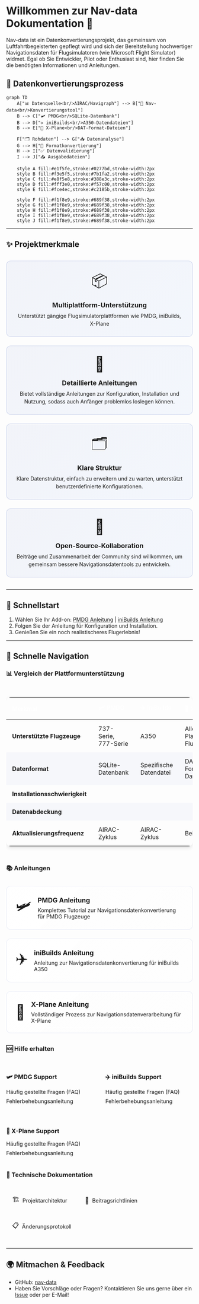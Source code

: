 # Willkommen zur Nav-data Dokumentation 🚀

Nav-data ist ein Datenkonvertierungsprojekt, das gemeinsam von Luftfahrtbegeisterten gepflegt wird und sich der Bereitstellung hochwertiger Navigationsdaten für Flugsimulatoren (wie Microsoft Flight Simulator) widmet. Egal ob Sie Entwickler, Pilot oder Enthusiast sind, hier finden Sie die benötigten Informationen und Anleitungen.

## 🔄 Datenkonvertierungsprozess

```mermaid
graph TD
    A["📊 Datenquelle<br/>AIRAC/Navigraph"] --> B["🔄 Nav-data<br/>Konvertierungstool"]
    B --> C["🛩️ PMDG<br/>SQLite-Datenbank"]
    B --> D["✈️ iniBuilds<br/>A350-Datendateien"]
    B --> E["🛫 X-Plane<br/>DAT-Format-Dateien"]
    
    F["🗂️ Rohdaten"] --> G["📥 Datenanalyse"]
    G --> H["🔧 Formatkonvertierung"]
    H --> I["✅ Datenvalidierung"]
    I --> J["📤 Ausgabedateien"]
    
    style A fill:#e1f5fe,stroke:#0277bd,stroke-width:2px
    style B fill:#f3e5f5,stroke:#7b1fa2,stroke-width:2px
    style C fill:#e8f5e8,stroke:#388e3c,stroke-width:2px
    style D fill:#fff3e0,stroke:#f57c00,stroke-width:2px
    style E fill:#fce4ec,stroke:#c2185b,stroke-width:2px
    
    style F fill:#f1f8e9,stroke:#689f38,stroke-width:2px
    style G fill:#f1f8e9,stroke:#689f38,stroke-width:2px
    style H fill:#f1f8e9,stroke:#689f38,stroke-width:2px
    style I fill:#f1f8e9,stroke:#689f38,stroke-width:2px
    style J fill:#f1f8e9,stroke:#689f38,stroke-width:2px
```

---

## ✨ Projektmerkmale

<div class="feature-grid">
  <div class="feature-card">
    <div class="feature-icon">📦</div>
    <h3>Multiplattform-Unterstützung</h3>
    <p>Unterstützt gängige Flugsimulatorplattformen wie PMDG, iniBuilds, X-Plane</p>
  </div>
  
  <div class="feature-card">
    <div class="feature-icon">🛫</div>
    <h3>Detaillierte Anleitungen</h3>
    <p>Bietet vollständige Anleitungen zur Konfiguration, Installation und Nutzung, sodass auch Anfänger problemlos loslegen können.</p>
  </div>
  
  <div class="feature-card">
    <div class="feature-icon">🗂️</div>
    <h3>Klare Struktur</h3>
    <p>Klare Datenstruktur, einfach zu erweitern und zu warten, unterstützt benutzerdefinierte Konfigurationen.</p>
  </div>
  
  <div class="feature-card">
    <div class="feature-icon">🤝</div>
    <h3>Open-Source-Kollaboration</h3>
    <p>Beiträge und Zusammenarbeit der Community sind willkommen, um gemeinsam bessere Navigationsdatentools zu entwickeln.</p>
  </div>
</div>

<style>
.feature-grid {
  display: grid;
  grid-template-columns: repeat(auto-fit, minmax(250px, 1fr));
  gap: 1.5rem;
  margin: 2rem 0;
}

.feature-card {
  background: linear-gradient(135deg, rgba(30, 64, 175, 0.05), rgba(59, 130, 246, 0.05));
  border: 1px solid rgba(30, 64, 175, 0.2);
  border-radius: 12px;
  padding: 1.5rem;
  text-align: center;
  transition: all 0.3s ease;
}

.feature-card:hover {
  transform: translateY(-5px);
  box-shadow: 0 10px 25px rgba(30, 64, 175, 0.15);
  border-color: rgba(30, 64, 175, 0.3);
}

.feature-icon {
  font-size: 2.5rem;
  margin-bottom: 1rem;
  display: block;
}

.feature-card h3 {
  color: var(--vp-c-brand-1);
  margin: 0.5rem 0;
  font-size: 1.1rem;
}

.feature-card p {
  color: var(--vp-c-text-2);
  margin: 0;
  line-height: 1.5;
}
</style>

---

## 🚀 Schnellstart
1. Wählen Sie Ihr Add-on: [PMDG Anleitung](/PMDG/guide/index) | [iniBuilds Anleitung](/iniBuilds/guide/index)
2. Folgen Sie der Anleitung für Konfiguration und Installation.
3. Genießen Sie ein noch realistischeres Flugerlebnis!

---

## 🧭 Schnelle Navigation

### 📊 Vergleich der Plattformunterstützung

<div class="comparison-table">
  <table>
    <thead>
      <tr>
        <th>Merkmal</th>
        <th>🛩️ PMDG</th>
        <th>✈️ iniBuilds</th>
        <th>🛫 X-Plane</th>
      </tr>
    </thead>
    <tbody>
      <tr>
        <td><strong>Unterstützte Flugzeuge</strong></td>
        <td>737-Serie, 777-Serie</td>
        <td>A350</td>
        <td>Alle X-Plane Flugzeuge</td>
      </tr>
      <tr>
        <td><strong>Datenformat</strong></td>
        <td>SQLite-Datenbank</td>
        <td>Spezifische Datendatei</td>
        <td>DAT-Format-Dateien</td>
      </tr>
      <tr>
        <td><strong>Installationsschwierigkeit</strong></td>
        <td><StatusBadge type="warning" text="Mittel" icon="⚠️" /></td>
        <td><StatusBadge type="success" text="Einfach" icon="✅" /></td>
        <td><StatusBadge type="error" text="Komplex" icon="🔴" /></td>
      </tr>
      <tr>
        <td><strong>Datenabdeckung</strong></td>
        <td><StatusBadge type="success" text="Vollständig" icon="✅" /></td>
        <td><StatusBadge type="success" text="Vollständig" icon="✅" /></td>
        <td><StatusBadge type="warning" text="Teilweise" icon="⚠️" /></td>
      </tr>
      <tr>
        <td><strong>Aktualisierungsfrequenz</strong></td>
        <td>AIRAC-Zyklus</td>
        <td>AIRAC-Zyklus</td>
        <td>Bei Bedarf</td>
      </tr>
    </tbody>
  </table>
</div>

### 📚 Anleitungen
<div class="guide-links">
  <a href="/PMDG/guide/index" class="guide-link pmdg">
    <div class="guide-icon">🛩️</div>
    <div class="guide-content">
      <h3>PMDG Anleitung</h3>
      <p>Komplettes Tutorial zur Navigationsdatenkonvertierung für PMDG Flugzeuge</p>
    </div>
  </a>
  
  <a href="/iniBuilds/guide/index" class="guide-link inibuilds">
    <div class="guide-icon">✈️</div>
    <div class="guide-content">
      <h3>iniBuilds Anleitung</h3>
      <p>Anleitung zur Navigationsdatenkonvertierung für iniBuilds A350</p>
    </div>
  </a>
  
  <a href="/X-Plane/guide/index" class="guide-link xplane">
    <div class="guide-icon">🛫</div>
    <div class="guide-content">
      <h3>X-Plane Anleitung</h3>
      <p>Vollständiger Prozess zur Navigationsdatenverarbeitung für X-Plane</p>
    </div>
  </a>
</div>

### 🆘 Hilfe erhalten
<div class="help-section">
  <div class="help-category">
    <h4>🛩️ PMDG Support</h4>
    <ul>
      <li><a href="/PMDG/faq">Häufig gestellte Fragen (FAQ)</a></li>
      <li><a href="/PMDG/troubleshooting">Fehlerbehebungsanleitung</a></li>
    </ul>
  </div>
  
  <div class="help-category">
    <h4>✈️ iniBuilds Support</h4>
    <ul>
      <li><a href="/iniBuilds/faq">Häufig gestellte Fragen (FAQ)</a></li>
      <li><a href="/iniBuilds/troubleshooting">Fehlerbehebungsanleitung</a></li>
    </ul>
  </div>
  
  <div class="help-category">
    <h4>🛫 X-Plane Support</h4>
    <ul>
      <li><a href="/X-Plane/faq">Häufig gestellte Fragen (FAQ)</a></li>
      <li><a href="/X-Plane/troubleshooting">Fehlerbehebungsanleitung</a></li>
    </ul>
  </div>
</div>

### 🔧 Technische Dokumentation
<div class="tech-links">
  <a href="/iniBuilds/architecture" class="tech-link">
    <span class="tech-icon">🏗️</span>
    <span>Projektarchitektur</span>
  </a>
  <a href="/iniBuilds/contributing" class="tech-link">
    <span class="tech-icon">🤝</span>
    <span>Beitragsrichtlinien</span>
  </a>
  <a href="/iniBuilds/changelog" class="tech-link">
    <span class="tech-icon">📋</span>
    <span>Änderungsprotokoll</span>
  </a>
</div>

<style>
.comparison-table {
  margin: 2rem 0;
  overflow-x: auto;
}

.comparison-table table {
  width: 100%;
  border-collapse: collapse;
  border-radius: 12px;
  overflow: hidden;
  box-shadow: 0 4px 12px rgba(0, 0, 0, 0.1);
}

.comparison-table th {
  background: linear-gradient(135deg, var(--vp-c-brand-1), var(--aviation-sky));
  color: white;
  padding: 1rem;
  text-align: left;
  font-weight: 600;
}

.comparison-table td {
  padding: 0.875rem 1rem;
  border-bottom: 1px solid var(--vp-c-divider-light);
}

.comparison-table tr:nth-child(even) {
  background: rgba(30, 64, 175, 0.03);
}

.difficulty {
  padding: 0.25rem 0.5rem;
  border-radius: 16px;
  font-size: 0.75rem;
  font-weight: 600;
}

.difficulty.easy {
  background: #dcfce7;
  color: #166534;
}

.difficulty.medium {
  background: #fef3c7;
  color: #92400e;
}

.difficulty.hard {
  background: #fee2e2;
  color: #991b1b;
}

.status {
  padding: 0.25rem 0.5rem;
  border-radius: 16px;
  font-size: 0.75rem;
  font-weight: 600;
}

.status.complete {
  background: #dcfce7;
  color: #166534;
}

.status.partial {
  background: #fef3c7;
  color: #92400e;
}

.guide-links {
  display: grid;
  grid-template-columns: repeat(auto-fit, minmax(280px, 1fr));
  gap: 1.5rem;
  margin: 2rem 0;
}

.guide-link {
  display: flex;
  align-items: center;
  padding: 1.5rem;
  background: linear-gradient(135deg, rgba(255, 255, 255, 0.8), rgba(255, 255, 255, 0.4));
  border: 1px solid rgba(30, 64, 175, 0.1);
  border-radius: 12px;
  text-decoration: none;
  transition: all 0.3s ease;
  backdrop-filter: blur(10px);
}

.guide-link:hover {
  transform: translateY(-3px);
  box-shadow: 0 12px 24px rgba(30, 64, 175, 0.15);
  border-color: rgba(30, 64, 175, 0.3);
}

.guide-icon {
  font-size: 2.5rem;
  margin-right: 1rem;
}

.guide-content h3 {
  margin: 0 0 0.5rem 0;
  color: var(--vp-c-brand-1);
  font-size: 1.1rem;
}

.guide-content p {
  margin: 0;
  color: var(--vp-c-text-2);
  font-size: 0.9rem;
}

.help-section {
  display: grid;
  grid-template-columns: repeat(auto-fit, minmax(200px, 1fr));
  gap: 2rem;
  margin: 2rem 0;
}

.help-category h4 {
  color: var(--vp-c-brand-1);
  margin-bottom: 1rem;
  font-size: 1rem;
}

.help-category ul {
  list-style: none;
  padding: 0;
  margin: 0;
}

.help-category li {
  margin-bottom: 0.5rem;
}

.help-category a {
  color: var(--vp-c-text-2);
  text-decoration: none;
  font-size: 0.9rem;
  transition: color 0.2s ease;
}

.help-category a:hover {
  color: var(--vp-c-brand-1);
}

.tech-links {
  display: flex;
  flex-wrap: wrap;
  gap: 1rem;
  margin: 2rem 0;
}

.tech-link {
  display: flex;
  align-items: center;
  gap: 0.5rem;
  padding: 0.75rem 1rem;
  background: var(--vp-c-bg-soft);
  border: 1px solid var(--vp-c-divider);
  border-radius: 8px;
  text-decoration: none;
  color: var(--vp-c-text-1);
  transition: all 0.2s ease;
  font-size: 0.9rem;
}

.tech-link:hover {
  background: var(--vp-c-brand-soft);
  border-color: var(--vp-c-brand-1);
  color: var(--vp-c-brand-1);
}

.tech-icon {
  font-size: 1.1rem;
}
</style>

---

## 🌍 Mitmachen & Feedback
- GitHub: [nav-data](https://github.com/nav-data)
- Haben Sie Vorschläge oder Fragen? Kontaktieren Sie uns gerne über ein [Issue](https://github.com/nav-data/nav-data/issues) oder per E-Mail!